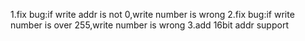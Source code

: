 1.fix bug:if write addr is not 0,write number is wrong
2.fix bug:if write number is over 255,write number is wrong
3.add 16bit addr support
